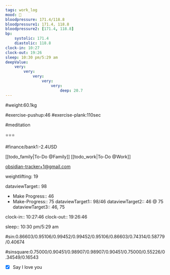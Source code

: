 ```yaml
---
tags: work_log
mood: 🙁
bloodpressure: 171.4/118.8
bloodpressure1: 171.4, 118.8
bloodpressure2: [171.4, 118.8]
bp:
    systolic: 171.4
    diastolic: 118.8
clock-in: 10:27
clock-out: 19:26
sleep: 10:30 pm/5:29 am
deepValue: 
    very: 
        very: 
            very: 
                very: 
                    very: 
                        deep: 20.7
---
```


#weight:60.1kg

#exercise-pushup:46
#exercise-plank:110sec

#meditation

⭐⭐⭐


#finance/bank1:-2.4USD

[[todo_family|To-Do @Family]]
[[todo_work|To-Do @Work]]

obsidian-tracker+1@gmail.com

weightlifting: 19

dataviewTarget:: 98
- Make Progress:: 46
- Make-Progress:: 75
dataviewTarget1:: 98/46
dataviewTarget2:: 46 @ 75
dataviewTarget3:: 46, 75

clock-in:: 10:27:46
clock-out:: 19:26:46

sleep:: 10:30 pm/5:29 am

#sin:0.86603/0.95106/0.99452/0.99452/0.95106/0.86603/0.74314/0.58779/0.40674

#sinsquare:0.75000/0.90451/0.98907/0.98907/0.90451/0.75000/0.55226/0.34549/0.16543

- [x] Say I love you

